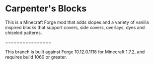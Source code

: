 Carpenter's Blocks
================

This is a Minecraft Forge mod that adds slopes and a variety of vanilla inspired blocks that support covers, side covers, overlays, dyes and chiseled patterns.

================

This branch is built against Forge 10.12.0.1118 for Minecraft 1.7.2, and requires build 1060 or greater.
